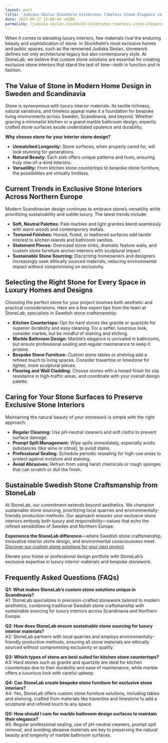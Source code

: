 ```yaml
---
layout: post
title: "Judiska Skolan Stockholm Celebrates Timeless Stone Elegance in Home Design"
date: 2025-09-17 13:08:44 +0200
permalink: /judiska-skolan-stockholm-celebrates-timeless-stone-elegance-in-home-design/
---
```

When it comes to elevating luxury interiors, few materials rival the enduring beauty and sophistication of stone. In Stockholm’s most exclusive homes and public spaces, such as the renowned Judiska Skolan, stonework defines not only architectural legacy but also contemporary style. At StoneLab, we believe that custom stone solutions are essential for creating exclusive stone interiors that stand the test of time—both in function and in fashion.

## The Value of Stone in Modern Home Design in Sweden and Scandinavia

Stone is synonymous with luxury interior materials. Its tactile richness, natural variations, and timeless appeal make it a foundation for bespoke living environments across Sweden, Scandinavia, and beyond. Whether gracing a minimalist kitchen or a grand marble bathroom design, expertly crafted stone surfaces exude understated opulence and durability.

**Why choose stone for your interior stone design?**
- **Unmatched Longevity:** Stone surfaces, when properly cared for, will look stunning for generations.
- **Natural Beauty:** Each slab offers unique patterns and hues, ensuring truly one-of-a-kind interiors.
- **Versatility:** From kitchen stone countertops to bespoke stone furniture, the possibilities are virtually limitless.

## Current Trends in Exclusive Stone Interiors Across Northern Europe

Modern Scandinavian design continues to embrace stone’s versatility while prioritizing sustainability and subtle luxury. The latest trends include:

- **Soft, Neutral Palettes:** Pale marbles and light granites blend seamlessly with warm woods and contemporary metals.
- **Textured Finishes:** Honed, fluted, or leathered surfaces add tactile interest to kitchen islands and bathroom vanities.
- **Statement Pieces:** Oversized stone sinks, dramatic feature walls, and custom stone furniture anchor interiors with sculptural impact.
- **Sustainable Stone Sourcing:** Discerning homeowners and designers increasingly seek ethically sourced materials, reducing environmental impact without compromising on exclusivity.

## Selecting the Right Stone for Every Space in Luxury Homes and Designs

Choosing the perfect stone for your project involves both aesthetic and practical considerations. Here are a few expert tips from the team at StoneLab, specialists in Swedish stone craftsmanship:

- **Kitchen Countertops:** Opt for hard stones like granite or quartzite for superior durability and easy cleaning. For a softer, luxurious look, consider marble, but be mindful of staining and etching.
- **Marble Bathroom Design:** Marble’s elegance is unrivaled in bathrooms, but ensure professional sealing and regular maintenance to keep it pristine.
- **Bespoke Stone Furniture:** Custom stone tables or shelving add a refined touch to living spaces. Consider travertine or limestone for lighter, more sculptural pieces.
- **Flooring and Wall Cladding:** Choose stones with a honed finish for slip resistance in high-traffic areas, and coordinate with your overall design palette.

## Caring for Your Stone Surfaces to Preserve Exclusive Stone Interiors

Maintaining the natural beauty of your stonework is simple with the right approach:

- **Regular Cleaning:** Use pH-neutral cleaners and soft cloths to prevent surface damage.
- **Prompt Spill Management:** Wipe spills immediately, especially acidic substances (like wine or citrus), to avoid stains.
- **Professional Sealing:** Schedule periodic resealing for high-use areas to protect against moisture and staining.
- **Avoid Abrasives:** Refrain from using harsh chemicals or rough sponges that can scratch or dull the finish.

## Sustainable Swedish Stone Craftsmanship from StoneLab

At StoneLab, our commitment extends beyond aesthetics. We champion sustainable stone sourcing, prioritizing local quarries and environmentally-friendly production methods. Our approach ensures your exclusive stone interiors embody both luxury and responsibility—values that echo the refined sensibilities of Sweden and Northern Europe.

**Experience the StoneLab difference**—where Swedish stone craftsmanship, innovative interior stone design, and environmental consciousness meet. [Discover our custom stone solutions for your next project](https://stonelab.se/).

Elevate your home or professional design portfolio with StoneLab’s exclusive expertise in luxury interior materials and bespoke stonework.

## Frequently Asked Questions (FAQs)

**Q1: What makes StoneLab’s custom stone solutions unique in Scandinavia?**  
A1: StoneLab specializes in precision-crafted stonework tailored to modern aesthetics, combining traditional Swedish stone craftsmanship with sustainable sourcing for luxury interiors across Scandinavia and Northern Europe.

**Q2: How does StoneLab ensure sustainable stone sourcing for luxury interior materials?**  
A2: StoneLab partners with local quarries and employs environmentally-friendly production methods, ensuring all stone materials are ethically sourced without compromising exclusivity or quality.

**Q3: Which types of stone are best suited for kitchen stone countertops?**  
A3: Hard stones such as granite and quartzite are ideal for kitchen countertops due to their durability and ease of maintenance, while marble offers a luxurious look with careful upkeep.

**Q4: Can StoneLab create bespoke stone furniture for exclusive stone interiors?**  
A4: Yes, StoneLab offers custom stone furniture solutions, including tables and shelving, crafted from materials like travertine and limestone to add a sculptural and refined touch to any space.

**Q5: How should I care for marble bathroom design surfaces to maintain their elegance?**  
A5: Regular professional sealing, use of pH-neutral cleaners, prompt spill removal, and avoiding abrasive materials are key to preserving the natural beauty and longevity of marble bathroom surfaces.

<script type="application/ld+json">
{
  "@context": "https://schema.org",
  "@type": "BlogPosting",
  "headline": "Judiska Skolan Stockholm Celebrates Timeless Stone Elegance in Home Design",
  "description": "Explore how StoneLab elevates luxury interiors in Sweden and Scandinavia through custom stone solutions, exclusive stone interiors, and sustainable Swedish stone craftsmanship.",
  "author": {
    "@type": "Person",
    "name": "StoneLab"
  },
  "publisher": {
    "@type": "Person",
    "name": "StoneLab"
  },
  "mainEntityOfPage": {
    "@type": "WebPage",
    "@id": "https://stonelab.se/blog/judiska-skolan-stockholm-timeless-stone-elegance"
  },
  "datePublished": "2024-06-01",
  "dateModified": "2024-06-01",
  "keywords": "StoneLab, custom stone solutions, interior stone design, exclusive stone interiors, Swedish stone craftsmanship, luxury interior materials, kitchen stone countertops, marble bathroom design, bespoke stone furniture, sustainable stone sourcing, Sweden, Scandinavia, Northern Europe"
}
</script>

<script type="application/ld+json">
{
  "@context": "https://schema.org",
  "@type": "FAQPage",
  "mainEntity": [
    {
      "@type": "Question",
      "name": "What makes StoneLab’s custom stone solutions unique in Scandinavia?",
      "acceptedAnswer": {
        "@type": "Answer",
        "text": "StoneLab specializes in precision-crafted stonework tailored to modern aesthetics, combining traditional Swedish stone craftsmanship with sustainable sourcing for luxury interiors across Scandinavia and Northern Europe."
      }
    },
    {
      "@type": "Question",
      "name": "How does StoneLab ensure sustainable stone sourcing for luxury interior materials?",
      "acceptedAnswer": {
        "@type": "Answer",
        "text": "StoneLab partners with local quarries and employs environmentally-friendly production methods, ensuring all stone materials are ethically sourced without compromising exclusivity or quality."
      }
    },
    {
      "@type": "Question",
      "name": "Which types of stone are best suited for kitchen stone countertops?",
      "acceptedAnswer": {
        "@type": "Answer",
        "text": "Hard stones such as granite and quartzite are ideal for kitchen countertops due to their durability and ease of maintenance, while marble offers a luxurious look with careful upkeep."
      }
    },
    {
      "@type": "Question",
      "name": "Can StoneLab create bespoke stone furniture for exclusive stone interiors?",
      "acceptedAnswer": {
        "@type": "Answer",
        "text": "Yes, StoneLab offers custom stone furniture solutions, including tables and shelving, crafted from materials like travertine and limestone to add a sculptural and refined touch to any space."
      }
    },
    {
      "@type": "Question",
      "name": "How should I care for marble bathroom design surfaces to maintain their elegance?",
      "acceptedAnswer": {
        "@type": "Answer",
        "text": "Regular professional sealing, use of pH-neutral cleaners, prompt spill removal, and avoiding abrasive materials are key to preserving the natural beauty and longevity of marble bathroom surfaces."
      }
    }
  ]
}
</script>